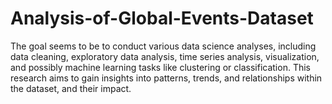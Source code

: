 # Analysis-of-Global-Events-Dataset
The goal seems to be to conduct various data science analyses, including data cleaning, exploratory data analysis, time series analysis, visualization, and possibly machine learning tasks like clustering or classification. This research aims to gain insights into patterns, trends, and relationships within the dataset, and their impact.
